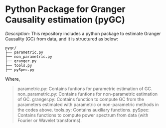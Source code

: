 # Python Package for Granger Causality estimation (pyGC)

*Description:* This repository includes a python package to estimate Granger Causality (GC) from data, and it is structured as below:

```
pygc/
├── parametric.py
├── non_parametric.py
├── granger.py
├── tools.py
├── pySpec.py
```

Where,

> parametric.py: Contains funtions for parametric estimation of GC.
> non_parametric.py: Contains funtions for non-parametric estimation of GC.
> granger.py: Contains function to compute GC from the parameters estimated with parametric or non-parametric methods in the codes above.
> tools.py: Contains auxiliary functions.
> pySpec: Contains functions to compute power spectrum from data (with Fourier or Wavelet transforms).



